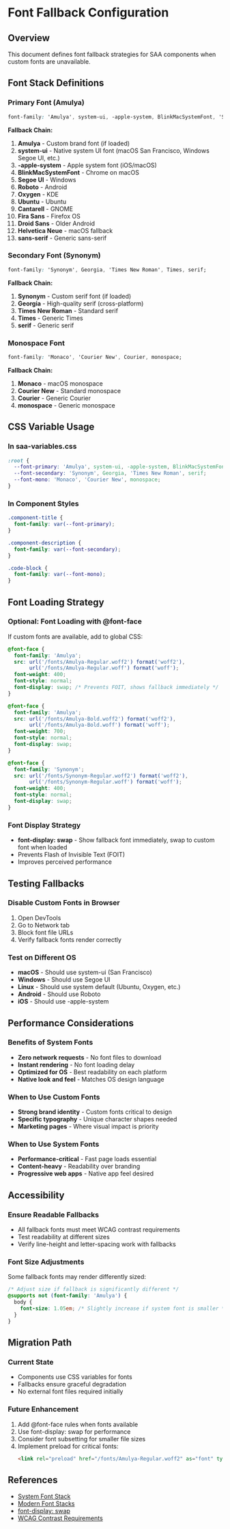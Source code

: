 # Font Fallback Configuration

## Overview
This document defines font fallback strategies for SAA components when custom fonts are unavailable.

## Font Stack Definitions

### Primary Font (Amulya)
```css
font-family: 'Amulya', system-ui, -apple-system, BlinkMacSystemFont, 'Segoe UI', 'Roboto', 'Oxygen', 'Ubuntu', 'Cantarell', 'Fira Sans', 'Droid Sans', 'Helvetica Neue', sans-serif;
```

**Fallback Chain:**
1. **Amulya** - Custom brand font (if loaded)
2. **system-ui** - Native system UI font (macOS San Francisco, Windows Segoe UI, etc.)
3. **-apple-system** - Apple system font (iOS/macOS)
4. **BlinkMacSystemFont** - Chrome on macOS
5. **Segoe UI** - Windows
6. **Roboto** - Android
7. **Oxygen** - KDE
8. **Ubuntu** - Ubuntu
9. **Cantarell** - GNOME
10. **Fira Sans** - Firefox OS
11. **Droid Sans** - Older Android
12. **Helvetica Neue** - macOS fallback
13. **sans-serif** - Generic sans-serif

### Secondary Font (Synonym)
```css
font-family: 'Synonym', Georgia, 'Times New Roman', Times, serif;
```

**Fallback Chain:**
1. **Synonym** - Custom serif font (if loaded)
2. **Georgia** - High-quality serif (cross-platform)
3. **Times New Roman** - Standard serif
4. **Times** - Generic Times
5. **serif** - Generic serif

### Monospace Font
```css
font-family: 'Monaco', 'Courier New', Courier, monospace;
```

**Fallback Chain:**
1. **Monaco** - macOS monospace
2. **Courier New** - Standard monospace
3. **Courier** - Generic Courier
4. **monospace** - Generic monospace

## CSS Variable Usage

### In saa-variables.css
```css
:root {
  --font-primary: 'Amulya', system-ui, -apple-system, BlinkMacSystemFont, 'Segoe UI', sans-serif;
  --font-secondary: 'Synonym', Georgia, 'Times New Roman', serif;
  --font-mono: 'Monaco', 'Courier New', monospace;
}
```

### In Component Styles
```css
.component-title {
  font-family: var(--font-primary);
}

.component-description {
  font-family: var(--font-secondary);
}

.code-block {
  font-family: var(--font-mono);
}
```

## Font Loading Strategy

### Optional: Font Loading with @font-face
If custom fonts are available, add to global CSS:

```css
@font-face {
  font-family: 'Amulya';
  src: url('/fonts/Amulya-Regular.woff2') format('woff2'),
       url('/fonts/Amulya-Regular.woff') format('woff');
  font-weight: 400;
  font-style: normal;
  font-display: swap; /* Prevents FOIT, shows fallback immediately */
}

@font-face {
  font-family: 'Amulya';
  src: url('/fonts/Amulya-Bold.woff2') format('woff2'),
       url('/fonts/Amulya-Bold.woff') format('woff');
  font-weight: 700;
  font-style: normal;
  font-display: swap;
}

@font-face {
  font-family: 'Synonym';
  src: url('/fonts/Synonym-Regular.woff2') format('woff2'),
       url('/fonts/Synonym-Regular.woff') format('woff');
  font-weight: 400;
  font-style: normal;
  font-display: swap;
}
```

### Font Display Strategy
- **font-display: swap** - Show fallback font immediately, swap to custom font when loaded
- Prevents Flash of Invisible Text (FOIT)
- Improves perceived performance

## Testing Fallbacks

### Disable Custom Fonts in Browser
1. Open DevTools
2. Go to Network tab
3. Block font file URLs
4. Verify fallback fonts render correctly

### Test on Different OS
- **macOS** - Should use system-ui (San Francisco)
- **Windows** - Should use Segoe UI
- **Linux** - Should use system default (Ubuntu, Oxygen, etc.)
- **Android** - Should use Roboto
- **iOS** - Should use -apple-system

## Performance Considerations

### Benefits of System Fonts
- **Zero network requests** - No font files to download
- **Instant rendering** - No font loading delay
- **Optimized for OS** - Best readability on each platform
- **Native look and feel** - Matches OS design language

### When to Use Custom Fonts
- **Strong brand identity** - Custom fonts critical to design
- **Specific typography** - Unique character shapes needed
- **Marketing pages** - Where visual impact is priority

### When to Use System Fonts
- **Performance-critical** - Fast page loads essential
- **Content-heavy** - Readability over branding
- **Progressive web apps** - Native app feel desired

## Accessibility

### Ensure Readable Fallbacks
- All fallback fonts must meet WCAG contrast requirements
- Test readability at different sizes
- Verify line-height and letter-spacing work with fallbacks

### Font Size Adjustments
Some fallback fonts may render differently sized:
```css
/* Adjust size if fallback is significantly different */
@supports not (font-family: 'Amulya') {
  body {
    font-size: 1.05em; /* Slightly increase if system font is smaller */
  }
}
```

## Migration Path

### Current State
- Components use CSS variables for fonts
- Fallbacks ensure graceful degradation
- No external font files required initially

### Future Enhancement
1. Add @font-face rules when fonts available
2. Use font-display: swap for performance
3. Consider font subsetting for smaller file sizes
4. Implement preload for critical fonts:
   ```html
   <link rel="preload" href="/fonts/Amulya-Regular.woff2" as="font" type="font/woff2" crossorigin>
   ```

## References

- [System Font Stack](https://systemfontstack.com/)
- [Modern Font Stacks](https://modernfontstacks.com/)
- [font-display: swap](https://developer.mozilla.org/en-US/docs/Web/CSS/@font-face/font-display)
- [WCAG Contrast Requirements](https://www.w3.org/WAI/WCAG21/Understanding/contrast-minimum.html)
